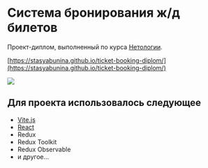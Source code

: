 # Система бронирования ж/д билетов

Проект-диплом, выполненный по курса [Нетологии](https://netology.ru/).

[https://stasyabunina.github.io/ticket-booking-diplom/](https://stasyabunina.github.io/ticket-booking-diplom/)

![](ticket-booking-diplom.gif)

## Для проекта использовалось следующее

- [Vite.js](https://vitejs.dev/)
- [React](https://reactjs.org)
- Redux
- Redux Toolkit
- Redux Observable
- и другое...
